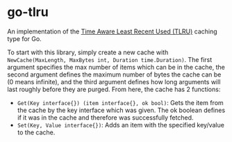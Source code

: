 # go-tlru
An implementation of the [Time Aware Least Recent Used (TLRU)](https://arxiv.org/pdf/1801.00390.pdf) caching type for Go.

To start with this library, simply create a new cache with `NewCache(MaxLength, MaxBytes int, Duration time.Duration)`. The first argument specifies the max number of items which can be in the cache, the second argument defines the maximum number of bytes the cache can be (0 means infinite), and the third argument defines how long arguments will last roughly before they are purged. From here, the cache has 2 functions:
- `Get(Key interface{}) (item interface{}, ok bool)`: Gets the item from the cache by the key interface which was given. The ok boolean defines if it was in the cache and therefore was successfully fetched.
- `Set(Key, Value interface{})`: Adds an item with the specified key/value to the cache.
